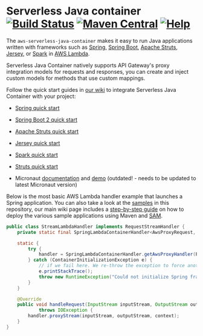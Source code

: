 # Serverless Java container [![Build Status](https://github.com/awslabs/aws-serverless-java-container/workflows/Continuous%20Integration/badge.svg)](https://github.com/awslabs/aws-serverless-java-container/actions) [![Maven Central](https://maven-badges.herokuapp.com/maven-central/com.amazonaws.serverless/aws-serverless-java-container/badge.svg)](https://maven-badges.herokuapp.com/maven-central/com.amazonaws.serverless/aws-serverless-java-container) [![Help](http://img.shields.io/badge/help-gitter-E91E63.svg?style=flat-square)](https://gitter.im/awslabs/aws-serverless-java-container)
The `aws-serverless-java-container` makes it easy to run Java applications written with frameworks such as [Spring](https://spring.io/), [Spring Boot](https://projects.spring.io/spring-boot/), [Apache Struts](http://struts.apache.org/), [Jersey](https://jersey.java.net/), or [Spark](http://sparkjava.com/) in [AWS Lambda](https://aws.amazon.com/lambda/).

Serverless Java Container natively supports API Gateway's proxy integration models for requests and responses, you can create and inject custom models for methods that use custom mappings.

Follow the quick start guides in [our wiki](https://github.com/awslabs/aws-serverless-java-container/wiki) to integrate Serverless Java Container with your project:
* [Spring quick start](https://github.com/awslabs/aws-serverless-java-container/wiki/Quick-start---Spring)
* [Spring Boot 2 quick start](https://github.com/awslabs/aws-serverless-java-container/wiki/Quick-start---Spring-Boot2)
* [Apache Struts quick start](https://github.com/awslabs/aws-serverless-java-container/wiki/Quick-start---Struts)
* [Jersey quick start](https://github.com/awslabs/aws-serverless-java-container/wiki/Quick-start---Jersey)
* [Spark quick start](https://github.com/awslabs/aws-serverless-java-container/wiki/Quick-start---Spark)
* [Struts quick start](https://github.com/awslabs/aws-serverless-java-container/wiki/Quick-start---Struts)

* Micronaut [documentation](https://guides.micronaut.io/micronaut-function-aws-lambda/guide/index.html) and [demo](https://github.com/awslabs/aws-serverless-java-container/tree/master/samples/micronaut/pet-store) (outdated! - needs to be updated to latest Micronaut version)   

Below is the most basic AWS Lambda handler example that launches a Spring application. You can also take a look at the [samples](https://github.com/awslabs/aws-serverless-java-container/tree/master/samples) in this repository, our main wiki page includes a [step-by-step guide](https://github.com/awslabs/aws-serverless-java-container/wiki#deploying-the-sample-applications) on how to deploy the various sample applications using Maven and [SAM](https://github.com/awslabs/serverless-application-model).

```java
public class StreamLambdaHandler implements RequestStreamHandler {
    private static final SpringLambdaContainerHandler<AwsProxyRequest, AwsProxyResponse> handler;

    static {
        try {
            handler = SpringLambdaContainerHandler.getAwsProxyHandler(PetStoreSpringAppConfig.class);
        } catch (ContainerInitializationException e) {
            // if we fail here. We re-throw the exception to force another cold start
            e.printStackTrace();
            throw new RuntimeException("Could not initialize Spring framework", e);
        }
    }

    @Override
    public void handleRequest(InputStream inputStream, OutputStream outputStream, Context context)
            throws IOException {
        handler.proxyStream(inputStream, outputStream, context);
    }
}
``` 

